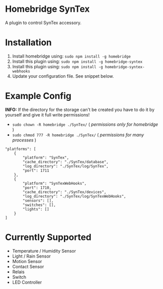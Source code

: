 # Homebridge SynTex
A plugin to control SynTex accessory.


# Installation
1. Install homebridge using: `sudo npm install -g homebridge`
2. Install this plugin using: `sudo npm install -g homebridge-syntex`
3. Install this plugin using: `sudo npm install -g homebridge-syntex-webhooks`
4. Update your configuration file. See snippet below.


# Example Config
**INFO:** If the directory for the storage can't be created you have to do it by yourself and give it full write permissions!
- `sudo chown -R homebridge ./SynTex/` ( *permissions only for homebridge* )
- `sudo chmod 777 -R homebridge ./SynTex/` ( *permissions for many processes* )

```
"platforms": [
    {
        "platform": "SynTex",
        "cache_directory": "./SynTex/database",
        "log_directory": "./SynTex/log/SynTex",
        "port": 1711
    },
    {
        "platform": "SynTexWebHooks",
        "port": 1710,
        "cache_directory": "./SynTex/devices",
        "log_directory": "./SynTex/log/SynTexWebHooks",
        "sensors": [],
        "switches": [],
        "lights": []
    }
]
```


# Currently Supported
- Temperature / Humidity Sensor
- Light / Rain Sensor
- Motion Sensor
- Contact Sensor
- Relais
- Switch
- LED Controller